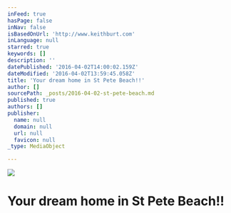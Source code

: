 ```yaml
---
inFeed: true
hasPage: false
inNav: false
isBasedOnUrl: 'http://www.keithburt.com'
inLanguage: null
starred: true
keywords: []
description: ''
datePublished: '2016-04-02T14:00:02.159Z'
dateModified: '2016-04-02T13:59:45.058Z'
title: 'Your dream home in St Pete Beach!!'
author: []
sourcePath: _posts/2016-04-02-st-pete-beach.md
published: true
authors: []
publisher:
  name: null
  domain: null
  url: null
  favicon: null
_type: MediaObject

---
```

![](https://the-grid-user-content.s3-us-west-2.amazonaws.com/316d32cd-bfc4-4a10-829c-dfd3f4b55d72.jpg)

# Your dream home in St Pete Beach!!